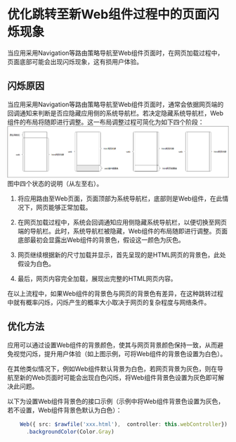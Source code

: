 # 优化跳转至新Web组件过程中的页面闪烁现象
当应用采用Navigation等路由策略导航至Web组件页面时，在网页加载过程中，页面底部可能会出现闪烁现象，这有损用户体验。

## 闪烁原因

当应用采用Navigation等路由策略导航至Web组件页面时，通常会依据网页端的回调通知来判断是否应隐藏应用侧的系统导航栏。若决定隐藏系统导航栏，Web组件的布局将随即进行调整。这一布局调整过程可简化为如下四个阶段：
![web-router-flash-optimization.png](figures/web-router-flash-optimization.png)
图中四个状态的说明（从左至右）。

1. 将应用路由至Web页面，页面顶部为系统导航栏，底部则是Web组件，在此情况下，网页能够正常加载。

2. 在网页加载过程中，系统会回调通知应用侧隐藏系统导航栏，以便切换至网页端的导航栏。此时，系统导航栏被隐藏，Web组件的布局随即进行调整。页面底部最初会显露出Web组件的背景色，假设这一颜色为灰色。

3. 网页继续根据新的尺寸加载并显示，首先呈现的是HTML网页的背景色，此处假设为白色。

4. 最后，网页内容完全加载，展现出完整的HTML网页内容。

在以上流程中，如果Web组件的背景色与网页的背景色有差异，在这种跳转过程中就有概率闪烁，闪烁产生的概率大小取决于网页的复杂程度与网络条件。

## 优化方法

应用可以通过设置Web组件的背景颜色，使其与网页背景颜色保持一致，从而避免视觉闪烁，提升用户体验（如上图示例，可将Web组件的背景色设置为白色）。

在其他类似情况下，例如Web组件默认背景为白色，若网页背景为灰色，则在导航至新的Web页面时可能会出现白色闪烁，将Web组件背景色设置为灰色即可解决此问题。

以下为设置Web组件背景色的接口示例（示例中将Web组件背景色设置为灰色，若不设置，Web组件背景色默认为白色）：
  ```ts
      Web({ src: $rawfile('xxx.html'),  controller: this.webController})
        .backgroundColor(Color.Gray)
  ```
